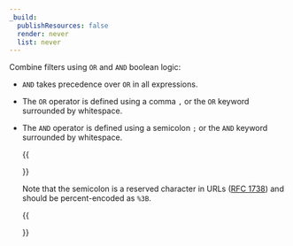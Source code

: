```yaml
---
_build:
  publishResources: false
  render: never
  list: never
---
```


Combine filters using `OR` and `AND` boolean logic:

- `AND` takes precedence over `OR` in all expressions.
- The `OR` operator is defined using a comma `,` or the `OR` keyword surrounded by whitespace.
- The `AND` operator is defined using a semicolon `;` or the `AND` keyword surrounded by whitespace.

  {{<Aside type="note">}}

  Note that the semicolon is a reserved character in URLs ([RFC 1738](https://www.rfc-editor.org/rfc/rfc1738)) and should be percent-encoded as `%3B`.

  {{</Aside>}}

